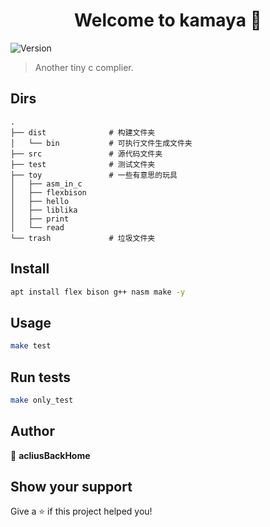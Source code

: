 <h1 align="center">Welcome to kamaya 👋</h1>
<p>
  <img alt="Version" src="https://img.shields.io/badge/version-0.0.1-blue.svg?cacheSeconds=2592000" />
</p>

> Another tiny c complier.

## Dirs
```
.
├── dist              # 构建文件夹
│   └── bin           # 可执行文件生成文件夹
├── src               # 源代码文件夹
├── test              # 测试文件夹
├── toy               # 一些有意思的玩具
│   ├── asm_in_c
│   ├── flexbison
│   ├── hello
│   ├── liblika
│   ├── print
│   └── read
└── trash             # 垃圾文件夹
```

## Install

```sh
apt install flex bison g++ nasm make -y
```

## Usage

```sh
make test
```

## Run tests

```sh
make only_test
```

## Author

👤 **acliusBackHome**


## Show your support

Give a ⭐️ if this project helped you!
